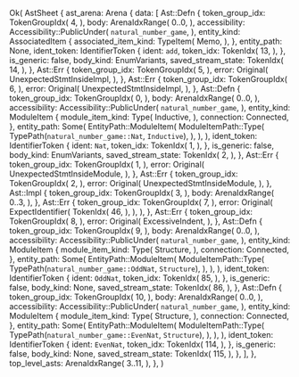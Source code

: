 Ok(
    AstSheet {
        ast_arena: Arena {
            data: [
                Ast::Defn {
                    token_group_idx: TokenGroupIdx(
                        4,
                    ),
                    body: ArenaIdxRange(
                        0..0,
                    ),
                    accessibility: Accessibility::PublicUnder(
                        `natural_number_game`,
                    ),
                    entity_kind: AssociatedItem {
                        associated_item_kind: TypeItem(
                            Memo,
                        ),
                    },
                    entity_path: None,
                    ident_token: IdentifierToken {
                        ident: `add`,
                        token_idx: TokenIdx(
                            13,
                        ),
                    },
                    is_generic: false,
                    body_kind: EnumVariants,
                    saved_stream_state: TokenIdx(
                        14,
                    ),
                },
                Ast::Err {
                    token_group_idx: TokenGroupIdx(
                        5,
                    ),
                    error: Original(
                        UnexpectedStmtInsideImpl,
                    ),
                },
                Ast::Err {
                    token_group_idx: TokenGroupIdx(
                        6,
                    ),
                    error: Original(
                        UnexpectedStmtInsideImpl,
                    ),
                },
                Ast::Defn {
                    token_group_idx: TokenGroupIdx(
                        0,
                    ),
                    body: ArenaIdxRange(
                        0..0,
                    ),
                    accessibility: Accessibility::PublicUnder(
                        `natural_number_game`,
                    ),
                    entity_kind: ModuleItem {
                        module_item_kind: Type(
                            Inductive,
                        ),
                        connection: Connected,
                    },
                    entity_path: Some(
                        EntityPath::ModuleItem(
                            ModuleItemPath::Type(
                                TypePath(`natural_number_game::Nat`, `Inductive`),
                            ),
                        ),
                    ),
                    ident_token: IdentifierToken {
                        ident: `Nat`,
                        token_idx: TokenIdx(
                            1,
                        ),
                    },
                    is_generic: false,
                    body_kind: EnumVariants,
                    saved_stream_state: TokenIdx(
                        2,
                    ),
                },
                Ast::Err {
                    token_group_idx: TokenGroupIdx(
                        1,
                    ),
                    error: Original(
                        UnexpectedStmtInsideModule,
                    ),
                },
                Ast::Err {
                    token_group_idx: TokenGroupIdx(
                        2,
                    ),
                    error: Original(
                        UnexpectedStmtInsideModule,
                    ),
                },
                Ast::Impl {
                    token_group_idx: TokenGroupIdx(
                        3,
                    ),
                    body: ArenaIdxRange(
                        0..3,
                    ),
                },
                Ast::Err {
                    token_group_idx: TokenGroupIdx(
                        7,
                    ),
                    error: Original(
                        ExpectIdentifier(
                            TokenIdx(
                                46,
                            ),
                        ),
                    ),
                },
                Ast::Err {
                    token_group_idx: TokenGroupIdx(
                        8,
                    ),
                    error: Original(
                        ExcessiveIndent,
                    ),
                },
                Ast::Defn {
                    token_group_idx: TokenGroupIdx(
                        9,
                    ),
                    body: ArenaIdxRange(
                        0..0,
                    ),
                    accessibility: Accessibility::PublicUnder(
                        `natural_number_game`,
                    ),
                    entity_kind: ModuleItem {
                        module_item_kind: Type(
                            Structure,
                        ),
                        connection: Connected,
                    },
                    entity_path: Some(
                        EntityPath::ModuleItem(
                            ModuleItemPath::Type(
                                TypePath(`natural_number_game::OddNat`, `Structure`),
                            ),
                        ),
                    ),
                    ident_token: IdentifierToken {
                        ident: `OddNat`,
                        token_idx: TokenIdx(
                            85,
                        ),
                    },
                    is_generic: false,
                    body_kind: None,
                    saved_stream_state: TokenIdx(
                        86,
                    ),
                },
                Ast::Defn {
                    token_group_idx: TokenGroupIdx(
                        10,
                    ),
                    body: ArenaIdxRange(
                        0..0,
                    ),
                    accessibility: Accessibility::PublicUnder(
                        `natural_number_game`,
                    ),
                    entity_kind: ModuleItem {
                        module_item_kind: Type(
                            Structure,
                        ),
                        connection: Connected,
                    },
                    entity_path: Some(
                        EntityPath::ModuleItem(
                            ModuleItemPath::Type(
                                TypePath(`natural_number_game::EvenNat`, `Structure`),
                            ),
                        ),
                    ),
                    ident_token: IdentifierToken {
                        ident: `EvenNat`,
                        token_idx: TokenIdx(
                            114,
                        ),
                    },
                    is_generic: false,
                    body_kind: None,
                    saved_stream_state: TokenIdx(
                        115,
                    ),
                },
            ],
        },
        top_level_asts: ArenaIdxRange(
            3..11,
        ),
    },
)